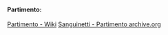 #### Partimento:
[Partimento - Wiki](https://en.wikipedia.org/wiki/Partimento)
[Sanguinetti - Partimento archive.org](https://archive.org/details/sanguinetti-partimento/page/180/mode/1up?view=theater)
